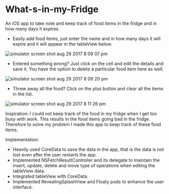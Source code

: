 # What-s-in-my-Fridge
An iOS app to take note and keep track of food items in the fridge and in how many days it expires.

- Easily add food items, just enter the name and in how many days it will expire and it will appear in the tableView below.

![simulator screen shot aug 29 2017 8 09 07 pm](https://user-images.githubusercontent.com/26324291/29853703-49255a8e-8cf6-11e7-9a99-34191a5ad46f.png)

- Entered something wrong? Just click on the cell and edit the details and save it. You have the option to delete a particular food item here as well.

![simulator screen shot aug 29 2017 8 09 20 pm](https://user-images.githubusercontent.com/26324291/29853707-4b0f94c2-8cf6-11e7-82e6-35d93d3aeabd.png)

- Threw away all the food? Click on the plus button and clear all the items in the list.

![simulator screen shot aug 29 2017 8 11 26 pm](https://user-images.githubusercontent.com/26324291/29853713-4d406640-8cf6-11e7-993a-e6d9bd4dfa9b.png)

Inspiration: I could not keep track of the food in my fridge when I get too busy with work. This results in the food items going bad in the fridge. Therefore to solve my problem I made this app to keep track of these food items.

Implementation:
- Heavily used CoreData to save the data in the app, that is the data is not lost even after the user restarts the app.
- Implemented NSFetchResultController and its delegate to maintain the insert, update, delete and move type of operations when editing the tableView data.
- Integrated tableView with CoreData.
- Implemented RevealingSplashView and Floaty pods to enhance the user interface.
             
